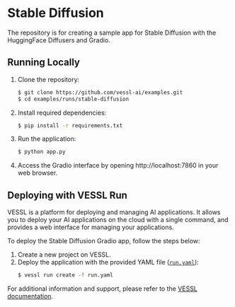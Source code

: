 # Stable Diffusion

The repository is for creating a sample app for Stable Diffusion with the HuggingFace Diffusers and Gradio.

## Running Locally
1. Clone the repository:
    ```bash
    $ git clone https://github.com/vessl-ai/examples.git
    $ cd examples/runs/stable-diffusion
    ```
2. Install required dependencies:
    ```bash
    $ pip install -r requirements.txt
    ```
3. Run the application:
    ```bash
    $ python app.py
    ```
4. Access the Gradio interface by opening http://localhost:7860 in your web browser.

## Deploying with VESSL Run
VESSL is a platform for deploying and managing AI applications. It allows you to deploy your AI applications on the cloud with a single command, and provides a web interface for managing your applications.

To deploy the Stable Diffusion Gradio app, follow the steps below:

1. Create a new project on VESSL.
2. Deploy the application with the provided YAML file ([`run.yaml`](./run.yaml)):
    ```bash
    $ vessl run create -f run.yaml
    ```

For additional information and support, please refer to the [VESSL documentation](https://docs.vessl.ai).